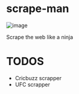 # scrape-man

![image](https://user-images.githubusercontent.com/63631162/166261931-d76719e1-6ea7-46e7-9c07-88b80b00b006.png)

Scrape the web like a ninja
# TODOS
- Cricbuzz scrapper
- UFC scrapper
